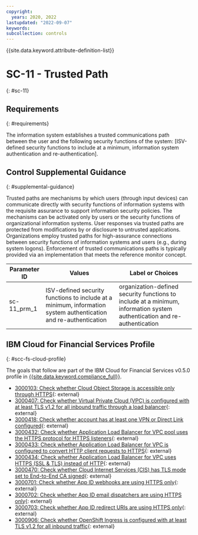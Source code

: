 ```yaml
---
copyright:
  years: 2020, 2022
lastupdated: "2022-09-07"
keywords: 
subcollection: controls
---
```



{{site.data.keyword.attribute-definition-list}}


# SC-11 - Trusted Path
{: #sc-11}

## Requirements
{: #requirements}

The information system establishes a trusted communications path between the user and the following security functions of the system: [ISV-defined security functions to include at a minimum, information system authentication and re-authentication].

## Control Supplemental Guidance
{: #supplemental-guidance}

Trusted paths are mechanisms by which users (through input devices) can communicate directly with security functions of information systems with the requisite assurance to support information security policies. The mechanisms can be activated only by users or the security functions of organizational information systems. User responses via trusted paths are protected from modifications by or disclosure to untrusted applications. Organizations employ trusted paths for high-assurance connections between security functions of information systems and users (e.g., during system logons). Enforcement of trusted communications paths is typically provided via an implementation that meets the reference monitor concept.

| Parameter ID | Values | Label or Choices |
|---|---|---|
| sc-11_prm_1 | ISV-defined security functions to include at a minimum, information system authentication and re-authentication | organization-defined security functions to include at a minimum, information system authentication and re-authentication |


## IBM Cloud for Financial Services Profile
{: #scc-fs-cloud-profile}

The goals that follow are part of the IBM Cloud for Financial Services v0.5.0 profile in [{{site.data.keyword.compliance_full}}](/docs/security-compliance?topic=security-compliance-getting-started).

- [3000103: Check whether Cloud Object Storage is accessible only through HTTPS](https://cloud.ibm.com/security-compliance/goals/3000103?page=profile&profile_id=2799&profile_type=1&profile_name=IBM%20Cloud%20for%20Financial%20Services%20v0.5.0){: external}
- [3000407: Check whether Virtual Private Cloud (VPC) is configured with at least TLS v1.2 for all inbound traffic through a load balancer](https://cloud.ibm.com/security-compliance/goals/3000407?page=profile&profile_id=2799&profile_type=1&profile_name=IBM%20Cloud%20for%20Financial%20Services%20v0.5.0){: external}
- [3000418: Check whether account has at least one VPN or Direct Link configured](https://cloud.ibm.com/security-compliance/goals/3000418?page=profile&profile_id=2799&profile_type=1&profile_name=IBM%20Cloud%20for%20Financial%20Services%20v0.5.0){: external}
- [3000432: Check whether Application Load Balancer for VPC pool uses the HTTPS protocol for HTTPS listeners](https://cloud.ibm.com/security-compliance/goals/3000432?page=profile&profile_id=2799&profile_type=1&profile_name=IBM%20Cloud%20for%20Financial%20Services%20v0.5.0){: external}
- [3000433: Check whether Application Load Balancer for VPC is configured to convert HTTP client requests to HTTPS](https://cloud.ibm.com/security-compliance/goals/3000433?page=profile&profile_id=2799&profile_type=1&profile_name=IBM%20Cloud%20for%20Financial%20Services%20v0.5.0){: external}
- [3000434: Check whether Application Load Balancer for VPC uses HTTPS (SSL & TLS) instead of HTTP](https://cloud.ibm.com/security-compliance/goals/3000434?page=profile&profile_id=2799&profile_type=1&profile_name=IBM%20Cloud%20for%20Financial%20Services%20v0.5.0){: external}
- [3000470: Check whether Cloud Internet Services (CIS) has TLS mode set to End-to-End CA signed](https://cloud.ibm.com/security-compliance/goals/3000470?page=profile&profile_id=2799&profile_type=1&profile_name=IBM%20Cloud%20for%20Financial%20Services%20v0.5.0){: external}
- [3000701: Check whether App ID webhooks are using HTTPS only](https://cloud.ibm.com/security-compliance/goals/3000701?page=profile&profile_id=2799&profile_type=1&profile_name=IBM%20Cloud%20for%20Financial%20Services%20v0.5.0){: external}
- [3000702: Check whether App ID email dispatchers are using HTTPS only](https://cloud.ibm.com/security-compliance/goals/3000702?page=profile&profile_id=2799&profile_type=1&profile_name=IBM%20Cloud%20for%20Financial%20Services%20v0.5.0){: external}
- [3000703: Check whether App ID redirect URIs are using HTTPS only](https://cloud.ibm.com/security-compliance/goals/3000703?page=profile&profile_id=2799&profile_type=1&profile_name=IBM%20Cloud%20for%20Financial%20Services%20v0.5.0){: external}
- [3000906: Check whether OpenShift Ingress is configured with at least TLS v1.2 for all inbound traffic](https://cloud.ibm.com/security-compliance/goals/3000906?page=profile&profile_id=2799&profile_type=1&profile_name=IBM%20Cloud%20for%20Financial%20Services%20v0.5.0){: external}
